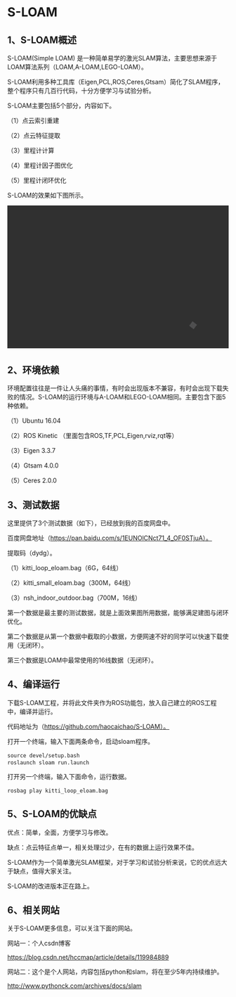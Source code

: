 # S-LOAM

## 1、S-LOAM概述

S-LOAM(Simple LOAM) 是一种简单易学的激光SLAM算法，主要思想来源于LOAM算法系列（LOAM,A-LOAM,LEGO-LOAM）。

S-LOAM利用多种工具库（Eigen,PCL,ROS,Ceres,Gtsam）简化了SLAM程序，整个程序只有几百行代码，十分方便学习与试验分析。

S-LOAM主要包括5个部分，内容如下。

（1）点云索引重建

（2）点云特征提取

（3）里程计计算

（4）里程计因子图优化

（5）里程计闭环优化

S-LOAM的效果如下图所示。

![eloam](./pics/eloam.gif)



## 2、环境依赖

环境配置往往是一件让人头痛的事情，有时会出现版本不兼容，有时会出现下载失败的情况。S-LOAM的运行环境与A-LOAM和LEGO-LOAM相同。主要包含下面5种依赖。

（1）Ubuntu 16.04

（2）ROS Kinetic （里面包含ROS,TF,PCL,Eigen,rviz,rqt等）

（3）Eigen 3.3.7

（4）Gtsam 4.0.0

（5）Ceres 2.0.0



## 3、测试数据

这里提供了3个测试数据（如下），已经放到我的百度网盘中。

百度网盘地址（https://pan.baidu.com/s/1EUNOlCNct71_4_OF0STjuA）。

提取码（dydg）。

（1）kitti_loop_eloam.bag（6G，64线）

（2）kitti_small_eloam.bag（300M，64线）

（3）nsh_indoor_outdoor.bag（700M，16线）

第一个数据是最主要的测试数据，就是上面效果图所用数据，能够满足建图与闭环优化。

第二个数据是从第一个数据中截取的小数据，方便网速不好的同学可以快速下载使用（无闭环）。

第三个数据是LOAM中最常使用的16线数据（无闭环）。



## 4、编译运行

下载S-LOAM工程，并将此文件夹作为ROS功能包，放入自己建立的ROS工程中，编译并运行。

代码地址为（https://github.com/haocaichao/S-LOAM）。

打开一个终端，输入下面两条命令，启动sloam程序。

```
source devel/setup.bash
roslaunch sloam run.launch
```

打开另一个终端，输入下面命令，运行数据。

```
rosbag play kitti_loop_eloam.bag
```



## 5、S-LOAM的优缺点

优点：简单，全面，方便学习与修改。

缺点：点云特征点单一，相关处理过少，在有的数据上运行效果不佳。

S-LOAM作为一个简单激光SLAM框架，对于学习和试验分析来说，它的优点远大于缺点，值得大家关注。

S-LOAM的改进版本正在路上。



## 6、相关网站

关于S-LOAM更多信息，可以关注下面的网站。

网站一：个人csdn博客

https://blog.csdn.net/hccmap/article/details/119984889

网站二：这个是个人网站，内容包括python和slam，将在至少5年内持续维护。

http://www.pythonck.com/archives/docs/slam

